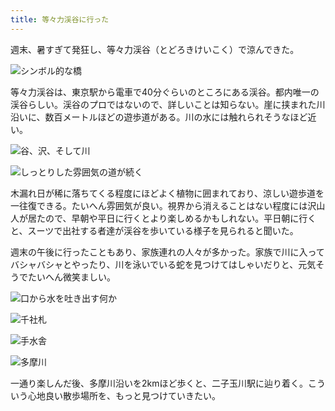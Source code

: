```yaml
---
title: 等々力渓谷に行った
---
```

週末、暑すぎて発狂し、等々力渓谷（とどろきけいこく）で涼んできた。

![](https://lh4.googleusercontent.com/xjBGDjUzsZ-lv9WcuOKY-DX2eIIbIWrYKTQFUCzaeZTvMTEke2B7lwjQ2iY3VWY6AGH99s_6FHv1jKPImRlAfqd43HZeUDQowxVBv97o0DZpojoKpEtusDhHu7DkPITbga6xQU7Y-k80SZj5ilBQ_93AJ7UFm5r_dQ-NeHFaWsWRjaKIVj7nvVe4Yw "シンボル的な橋")

等々力渓谷は、東京駅から電車で40分ぐらいのところにある渓谷。都内唯一の渓谷らしい。渓谷のプロではないので、詳しいことは知らない。崖に挟まれた川沿いに、数百メートルほどの遊歩道がある。川の水には触れられそうなほど近い。

![](https://lh4.googleusercontent.com/7U5mZlBk8ttyzsxTOrguxUaaI9oLKLWeBEqcakj03dFan0mSVPmjKhBorh47frimOpEq-xkjIUVUAufucfBRImMLboN22y0k_q4C2RGTSrWXD1_eK98uKLpFIozraBhZsdWdShVAlhgYZrW0lm5uqIAHnvU2BkaNAxiZis0zqqo2oqTPTfKxVXDpnQ "谷、沢、そして川")

![](https://lh5.googleusercontent.com/AaCt2T1U6pSagbBGrjG3LqlWo0HyMO4XfmgyN2R3-E4AzxFFKg6m4xCNF8T2-U1ZfK52fWP8qqzcovavfh1EYMIk0OixCVeKAU1zZl28Q-F3IIXv_By1ckLbnh8Z5oXvwww8EbIEjO2CtafKEVuc4QUWnIolfXkKrQSA3aoWWZbow-SVTbeqDd-w7A "しっとりした雰囲気の道が続く")

木漏れ日が稀に落ちてくる程度にほどよく植物に囲まれており、涼しい遊歩道を一往復できる。たいへん雰囲気が良い。視界から消えることはない程度には沢山人が居たので、早朝や平日に行くとより楽しめるかもしれない。平日朝に行くと、スーツで出社する者達が渓谷を歩いている様子を見られると聞いた。

週末の午後に行ったこともあり、家族連れの人々が多かった。家族で川に入ってバシャバシャとやったり、川を泳いでいる蛇を見つけてはしゃいだりと、元気そうでたいへん微笑ましい。

![](https://lh4.googleusercontent.com/WACZ3-Pn5Ce_YIaqVXp39boDfJSsM2yKCacsyzB-200s3GNUFAoN158uR6Zk6G4IyetQiS4unmCmpAfy0SdSUxhjIkcyVIJDJGe3mxRm1Pm40voLWupBaRhgG_Di1TDUQMqn8eD05PIZRlPSV3PmXVslJPlr07qdexl7-R713jtzIb02C6tTUgMisQ "口から水を吐き出す何か")

![](https://lh3.googleusercontent.com/hZoexVsvi1_St0_3sw2_KrOKEYOLWUobG-zdOmNVzyyoqr_fPwiZpEN2XvrmOJkSctfgRiZP9iUmJMKIawmQ5nwQV8V8x6z99JDYn4zyPNK36GZL1C-ThwSBILKS9JhdA7Dd_RuBRvvUXZa8lb9d03s20fCowpqwgE6zL1_cPL3IPf48f_yQ1KD5Sg "千社札")

![](https://lh3.googleusercontent.com/eWxK5MaWck2YwCPfSjlkyGrn_6XD41j6t2OI5cx0xAEexbfaolayjeM4YHwWIFJ87LgmWVJLAUirRdpTfv4hIggoIcndSt0fRgfY0gtzC7PUiIeyIVeZ4I8lbjwXia_m8tk1rIsmRh-K70mIIvpmR9L31zarM3OVy38llUW0QJ6tQGqEB8d38tp1UA "手水舎")

![](https://lh6.googleusercontent.com/v1_kk3Y5gm7GXX2Q_F_82ODzPbxsr4XqQyyQabWBeR17Bhg8Bho8PX3utecjK-jNOH4QsdyZXnxM6cpLJQVaXnzlP6mIZbhAJKWvSpoEAVVPHHxW1jt3wxRk7kYDa79FW2bBJI-yiN9AHQ3a_LwSny-s6AcY3up6HLsnhTsBwKjxWLmU5EvzJDdydA "多摩川")

一通り楽しんだ後、多摩川沿いを2kmほど歩くと、二子玉川駅に辿り着く。こういう心地良い散歩場所を、もっと見つけていきたい。
